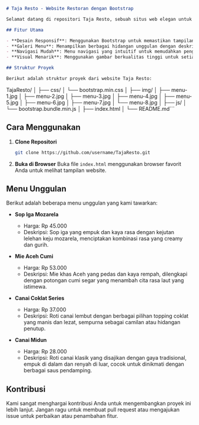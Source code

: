 ```markdown
# Taja Resto - Website Restoran dengan Bootstrap

Selamat datang di repositori Taja Resto, sebuah situs web elegan untuk restoran yang dibangun menggunakan Bootstrap. Website ini dirancang untuk menampilkan berbagai menu lezat yang ditawarkan oleh Taja Resto dengan tata letak yang menarik dan responsif.

## Fitur Utama

- **Desain Responsif**: Menggunakan Bootstrap untuk memastikan tampilan yang optimal di berbagai perangkat, baik desktop maupun mobile.
- **Galeri Menu**: Menampilkan berbagai hidangan unggulan dengan deskripsi singkat dan harga yang menarik.
- **Navigasi Mudah**: Menu navigasi yang intuitif untuk memudahkan pengunjung menjelajahi berbagai halaman situs.
- **Visual Menarik**: Menggunakan gambar berkualitas tinggi untuk setiap hidangan, meningkatkan daya tarik visual.

## Struktur Proyek

Berikut adalah struktur proyek dari website Taja Resto:

```
TajaResto/
│
├── css/
│   └── bootstrap.min.css
│
├── img/
│   ├── menu-1.jpg
│   ├── menu-2.jpg
│   ├── menu-3.jpg
│   ├── menu-4.jpg
│   ├── menu-5.jpg
│   ├── menu-6.jpg
│   ├── menu-7.jpg
│   └── menu-8.jpg
│
├── js/
│   └── bootstrap.bundle.min.js
│
├── index.html
│
└── README.md```

## Cara Menggunakan

1. **Clone Repositori**
   ```bash
   git clone https://github.com/username/TajaResto.git
   ```
2. **Buka di Browser**
   Buka file `index.html` menggunakan browser favorit Anda untuk melihat tampilan website.

## Menu Unggulan

Berikut adalah beberapa menu unggulan yang kami tawarkan:

- **Sop Iga Mozarela**
  - Harga: Rp 45.000
  - Deskripsi: Sop iga yang empuk dan kaya rasa dengan kejutan lelehan keju mozarela, menciptakan kombinasi rasa yang creamy dan gurih.

- **Mie Aceh Cumi**
  - Harga: Rp 53.000
  - Deskripsi: Mie khas Aceh yang pedas dan kaya rempah, dilengkapi dengan potongan cumi segar yang menambah cita rasa laut yang istimewa.

- **Canai Coklat Series**
  - Harga: Rp 37.000
  - Deskripsi: Roti canai lembut dengan berbagai pilihan topping coklat yang manis dan lezat, sempurna sebagai camilan atau hidangan penutup.

- **Canai Midun**
  - Harga: Rp 28.000
  - Deskripsi: Roti canai klasik yang disajikan dengan gaya tradisional, empuk di dalam dan renyah di luar, cocok untuk dinikmati dengan berbagai saus pendamping.

## Kontribusi

Kami sangat menghargai kontribusi Anda untuk mengembangkan proyek ini lebih lanjut. Jangan ragu untuk membuat pull request atau mengajukan issue untuk perbaikan atau penambahan fitur.

